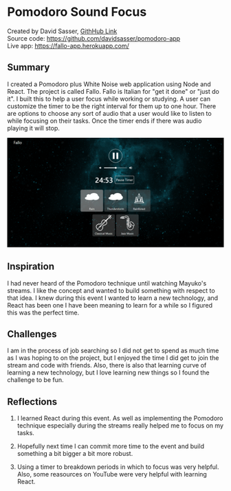 # Pomodoro Sound Focus

Created by David Sasser, [GithHub Link](https://github.com/davidsasser)  
Source code: https://github.com/davidsasser/pomodoro-app  
Live app: https://fallo-app.herokuapp.com/  

## Summary

I created a Pomodoro plus White Noise web application using Node and React. The project is called Fallo. Fallo is Italian for "get it done" or "just do it". I built this to help a user focus while working or studying. A user can customize the timer to be the right interval for them up to one hour. There are options to choose any sort of audio that a user would like to listen to while focusing on their tasks. Once the timer ends if there was audio playing it will stop.

![Image of Website](./screenshot.png)

## Inspiration

I had never heard of the Pomodoro technique until watching Mayuko's streams. I like the concept and wanted to build something with respect to that idea. I knew during this event I wanted to learn a new technology, and React has been one I have been meaning to learn for a while so I figured this was the perfect time.

## Challenges

I am in the process of job searching so I did not get to spend as much time as I was hoping to on the project, but I enjoyed the time I did get to join the stream and code with friends. Also, there is also that learning curve of learning a new technology, but I love learning new things so I found the challenge to be fun.

## Reflections

1. I learned React during this event. As well as implementing the Pomodoro technique especially during the streams really helped me to focus on my tasks.

2. Hopefully next time I can commit more time to the event and build something a bit bigger a bit more robust.

3. Using a timer to breakdown periods in which to focus was very helpful. Also, some reasources on YouTube were very helpful with learning React.
